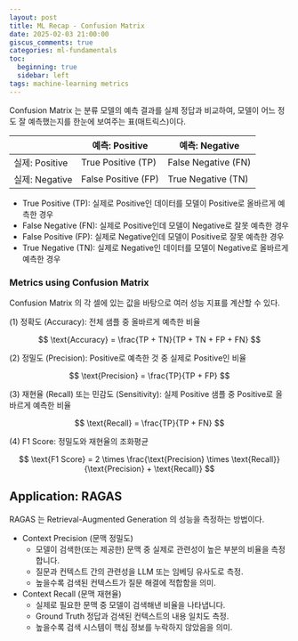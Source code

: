 ```yaml
---
layout: post
title: ML Recap - Confusion Matrix 
date: 2025-02-03 21:00:00
giscus_comments: true
categories: ml-fundamentals
toc:
  beginning: true
  sidebar: left
tags: machine-learning metrics
---
```


Confusion Matrix 는 분류 모델의 예측 결과를 실제 정답과 비교하여, 모델이 어느 정도 잘 예측했는지를 한눈에 보여주는 표(매트릭스)이다.

|                | 예측: Positive       | 예측: Negative       |
|----------------|----------------------|----------------------|
| 실제: Positive | True Positive (TP)  | False Negative (FN)  |
| 실제: Negative | False Positive (FP) | True Negative (TN)   |

- True Positive (TP): 실제로 Positive인 데이터를 모델이 Positive로 올바르게 예측한 경우
- False Negative (FN): 실제로 Positive인데 모델이 Negative로 잘못 예측한 경우
- False Positive (FP): 실제로 Negative인데 모델이 Positive로 잘못 예측한 경우
- True Negative (TN): 실제로 Negative인 데이터를 모델이 Negative로 올바르게 예측한 경우

### Metrics using Confusion Matrix

Confusion Matrix 의 각 셀에 있는 값을 바탕으로 여러 성능 지표를 계산할 수 있다.

(1) 정확도 (Accuracy): 전체 샘플 중 올바르게 예측한 비율  

$$ \text{Accuracy} = \frac{TP + TN}{TP + TN + FP + FN} $$

(2) 정밀도 (Precision): Positive로 예측한 것 중 실제로 Positive인 비율  

$$ \text{Precision} = \frac{TP}{TP + FP} $$

(3) 재현율 (Recall) 또는 민감도 (Sensitivity): 실제 Positive 샘플 중 Positive로 올바르게 예측한 비율  

$$ \text{Recall} = \frac{TP}{TP + FN} $$

(4) F1 Score: 정밀도와 재현율의 조화평균  

$$ \text{F1 Score} = 2 \times \frac{\text{Precision} \times \text{Recall}}{\text{Precision} + \text{Recall}} $$


## Application: RAGAS

RAGAS 는 Retrieval-Augmented Generation 의 성능을 측정하는 방법이다.

- Context Precision (문맥 정밀도)
  - 모델이 검색한(또는 제공한) 문맥 중 실제로 관련성이 높은 부분의 비율을 측정합니다.
  - 질문과 컨텍스트 간의 관련성을 LLM 또는 임베딩 유사도로 측정.
  - 높을수록 검색된 컨텍스트가 질문 해결에 적합함을 의미.
- Context Recall (문맥 재현율)
  - 실제로 필요한 문맥 중 모델이 검색해낸 비율을 나타냅니다.
  - Ground Truth 정답과 검색된 컨텍스트의 내용 일치도 측정.
  - 높을수록 검색 시스템이 핵심 정보를 누락하지 않았음을 의미.
